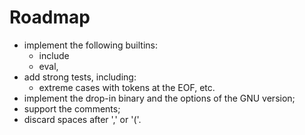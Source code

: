 # Roadmap

  * implement the following builtins:
    * include
    * eval,
  * add strong tests, including:
    * extreme cases with tokens at the EOF, etc.
  * implement the drop-in binary and the options of the GNU version;
  * support the comments;
  * discard spaces after ',' or '('.

